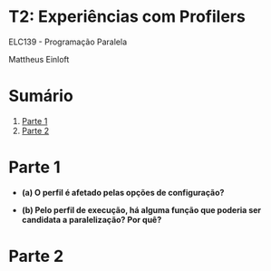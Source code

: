 # T2: Experiências com Profilers

ELC139 - Programação Paralela

Mattheus Einloft

# Sumário

1. [Parte 1](#parte-1)
2. [Parte 2](#parte-2)

# Parte 1

  - **(a) O perfil é afetado pelas opções de configuração?**
  
  - **(b) Pelo perfil de execução, há alguma função que poderia ser candidata a paralelização? Por quê?**
  
# Parte 2
